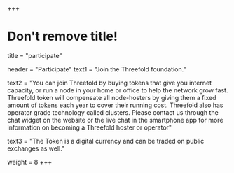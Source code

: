 +++
# Don't remove title!

title = "participate"

header = "Participate"
text1 = "Join the Threefold foundation."

text2 = "You can join Threefold by buying tokens that give you internet capacity, or run a node in your home or office to help the network grow fast. Threefold token will compensate all node-hosters by giving them a fixed amount of tokens each year to cover their running cost. 
Threefold also has operator grade technology called clusters. Please contact us through the chat widget on the website or the live chat in the smartphone app for more information on becoming a Threefold hoster or operator"

text3 = "The Token is a digital currency and can be traded on public exchanges as well."

weight = 8
+++
